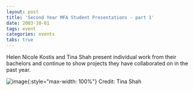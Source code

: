 ```yaml
---
layout: post
title: 'Second Year MFA Student Presentations - part 1'
date: 2003-10-01
tags: event
categories: events
tabs: true
---
```


Helen Nicole Kostis and Tina Shah present individual work from their bachelors and continue to show projects they have collaborated on in the past year.

![image](https://www.evl.uic.edu/output/originals/elenitina.jpg-srcw.jpg){:style="max-width: 100%"}
Credit: Tina Shah

